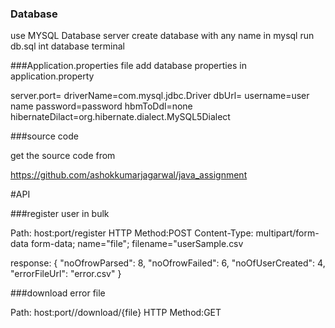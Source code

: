 ### Database

use MYSQL Database server
create database with any name in mysql
run db.sql int database terminal

###Application.properties file
add database properties in application.property

server.port=<port no>
driverName=com.mysql.jdbc.Driver
dbUrl=<database url>
username=user name
password=password
hbmToDdl=none
hibernateDilact=org.hibernate.dialect.MySQL5Dialect

###source code

get the source code from 

https://github.com/ashokkumarjagarwal/java_assignment

#API

###register user in bulk

Path: host:port/register
HTTP Method:POST
Content-Type: multipart/form-data
form-data; name="file"; filename="userSample.csv

response:
{
    "noOfrowParsed": 8,
    "noOfrowFailed": 6,
    "noOfUserCreated": 4,
    "errorFileUrl": "error.csv"
}

###download error file

Path: host:port//download/{file}
HTTP Method:GET








